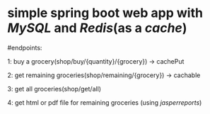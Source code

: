 # simple spring boot web app with *MySQL* and *Redis*(as a *cache*)

#endpoints:

1: buy a grocery(shop/buy/{quantity}/{grocery}) -> cachePut

2: get remaining groceries(shop/remaining/{grocery}) -> cachable

3: get all groceries(shop/get/all)

4: get html or pdf file for remaining groceries (using *jasperreports*)
